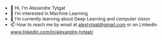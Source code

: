 - 👋 Hi, I’m Alexandre Tytgat
- 👀 I’m interested in Machine Learning
- 🌱 I’m currently learning about Deep Learning and computer vision
- 📫 How to reach me by email at alextytgat@gmail.com or on Linkedin www.linkedin.com/in/alexandre-tytgat/

<!---
atytgat/atytgat is a ✨ special ✨ repository because its `README.md` (this file) appears on your GitHub profile.
You can click the Preview link to take a look at your changes.
--->
